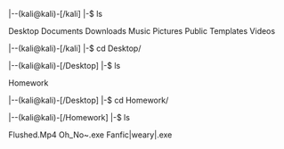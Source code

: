 |--(kali@kali)-[/kali]
|-$ ls

Desktop Documents Downloads Music Pictures Public Templates Videos 

|--(kali@kali)-[/kali]
|-$ cd Desktop/

|--(kali@kali)-[/Desktop]
|-$ ls

Homework

|--(kali@kali)-[/Desktop]
|-$ cd Homework/

|--(kali@kali)-[/Homework]
|-$ ls

Flushed.Mp4 Oh_No~.exe Fanfic|weary|.exe
